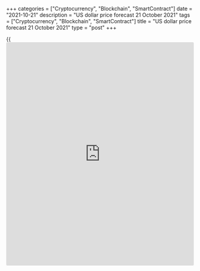 +++
categories = ["Cryptocurrency", "Blockchain", "SmartContract"]
date = "2021-10-21"
description = "US dollar price forecast 21 October 2021"
tags = ["Cryptocurrency", "Blockchain", "SmartContract"]
title = "US dollar price forecast 21 October 2021"
type = "post"
+++

{{<iframe id="large-banner" src="https://www.bounty.group/#slide=27.0" width="100%" height="600" scrolling="no" style="border: 0px solid rgb(216, 221, 230); border-radius: 3px;">}}

2021-10-21

2021-10-21

Dollar looks for a loophole. Forecast as of 21.10.2021Dmitri Demidenko

Temporary doesn’t mean short-term. If high inflation lasts longer than
the Fed expects, the interest rates will have to be raised in 2022.
However, this scenario is not primary. How will it affect the
[EURUSD][1]? Let us discuss the Forex outlook and make up a trading
plan.

## Weekly US dollar fundamental forecast

[EURUSD][1] bulls are encouraged by several facts. The Bank of England
is ready to act, the US stock indexes are close to all-time highs, and
the FOMC hawks say it is too early to talk about a federal funds rate
hike. The euro bulls are fighting despite the energy crisis or the ECB's
unwillingness to quit its ultra-easy monetary [policy](https://www.fintechee.com/policy/).

The willingness of Bundesbank President Jens Weidmann to step down
should have encouraged the Governing Council’s doves. The hawkish German
central-bank chief is the outspoken critic of the ECB’s quantitative
easing programme, and his stepping down could have weakened the
positions of hawks. However, the hawks were in the minority before.
Furthermore, some analysts suggest that Christine Lagarde and her
colleagues could present a farewell gift to Weidmann by quitting the
PEPP at the last ECB meeting in 2022.

I don’t think that the change of the Bundesbank president will somehow
affect the balance of power within the Governing Council. Besides, the
[EURUSD][1] current growth results from a weaker US dollar rather than a
stronger euro. The euro area is considered to be the most affected by
the energy crisis, therefore, the EURUSD rally looks surprising in such
an environment.

### Losers and winners because of energy crisis



 _Source_ _: Nordea Markets_

The dollar is also pressed down by an increase in the global risk
appetite and surprisingly conservative tone of the FOMC hawks. For
example, Cleveland Fed Bank President Loretta Mester says the federal
funds rate hike is not a matter of the near future. First, the Fed
should finish the QE, and only after that, it will be relevant to
discuss an increase in borrowing costs. Federal Reserve Vice Chairman
for Supervision Randal Quarles claims that current high inflation is
“transitory”, but it could last for longer than expected. He warns that
if US inflation stays above 4% for a long time, the Fed will have to
hike the rates earlier. However, his primary scenario still suggests
that the rate of price increases should slow down in 2022.

Thus, the Fed is trying to secure a retreat path. If the version of the
inflation temporary nature is not confirmed next year, the Fed can well
tighten monetary [policy](https://www.fintechee.com/policy/). In the meantime, it is best to proceed in
stages: when the QE is completed, the Fed could consider the rate hike.
The US central bank doesn’t appear to be willing to act more
aggressively, which encourages dollar bulls to exit trades, resulting in
a correction of dollar pairs.

### Weekly [EURUSD][1] trading plan

The situation is fuelled by strong corporate reporting. The [S&P 500][2]
rally is a reason to sell safe-havens. However, it doesn’t mean that the
[EURUSD][1] should be continuously rising, it is more likely to jump up
and down within the consolidation range. The correction up won’t
continue until the price breaks out the resistance 1.167 - 1.168. If the
price goes below the support 1.1615, the seller could go ahead.



## Price chart of EURUSD in real time mode

The content of this article reflects the author’s opinion and does not
necessarily reflect the official position of LiteForex. The material
published on this page is provided for informational purposes only and
should not be considered as the provision of investment advice for the
purposes of Directive 2004/39/EC.

Rate this article:

{{value}}

( {{count}} {{title}} )

   1. my.liteforex.com/trading/chart?symbol=EURUSD
   2. my.liteforex.com/trading/chart?symbol=SPX&returnUrl=true